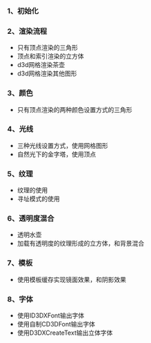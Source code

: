 ### 1、初始化
### 2、渲染流程
- 只有顶点渲染的三角形
- 顶点和索引渲染的立方体
- d3d网格渲染茶壶
- d3d网格渲染其他图形
### 3、颜色
- 只有顶点渲染的两种颜色设置方式的三角形
### 4、光线
- 三种光线设置方式，使用网格图形
- 自然光下的金字塔，使用顶点
### 5、纹理
- 纹理的使用
- 寻址模式的使用
### 6、透明度混合
- 透明水壶
- 加载有透明度的纹理形成的立方体，和背景混合
### 7、模板
- 使用模板缓存实现镜面效果，和阴影效果
### 8、字体
- 使用ID3DXFont输出字体
- 使用自制CD3DFont输出字体
- 使用D3DXCreateText输出立体字体